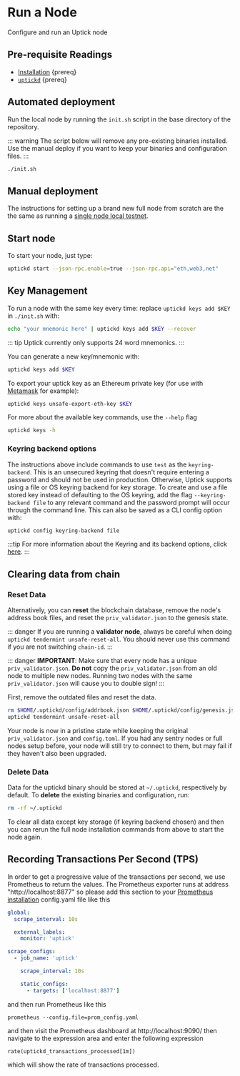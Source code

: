 <!--
order: 4
-->

# Run a Node

Configure and run an Uptick node 

## Pre-requisite Readings

- [Installation](./installation.md) {prereq}
- [`uptickd`](./binary.md) {prereq}

## Automated deployment

Run the local node by running the `init.sh` script in the base directory of the repository.

::: warning
The script below will remove any pre-existing binaries installed. Use the manual deploy if you want
to keep your binaries and configuration files.
:::

```bash
./init.sh
```

## Manual deployment

The instructions for setting up a brand new full node from scratch are the the same as running a
[single node local testnet](./../guides/localnet/single_node.md#manual-localnet).

## Start node

To start your node, just type:

```bash
uptickd start --json-rpc.enable=true --json-rpc.api="eth,web3,net"
```

## Key Management

To run a node with the same key every time: replace `uptickd keys add $KEY` in `./init.sh` with:

```bash
echo "your mnemonic here" | uptickd keys add $KEY --recover
```

::: tip
Uptick currently only supports 24 word mnemonics.
:::

You can generate a new key/mnemonic with:

```bash
uptickd keys add $KEY
```

To export your uptick key as an Ethereum private key (for use with [Metamask](./../guides/keys-wallets/metamask) for example):

```bash
uptickd keys unsafe-export-eth-key $KEY
```

For more about the available key commands, use the `--help` flag

```bash
uptickd keys -h
```

### Keyring backend options

The instructions above include commands to use `test` as the `keyring-backend`. This is an unsecured
keyring that doesn't require entering a password and should not be used in production. Otherwise,
Uptick supports using a file or OS keyring backend for key storage. To create and use a file
stored key instead of defaulting to the OS keyring, add the flag `--keyring-backend file` to any
relevant command and the password prompt will occur through the command line. This can also be saved
as a CLI config option with:

```bash
uptickd config keyring-backend file
```

:::tip
For more information about the Keyring and its backend options, click [here](./../guides/keys-wallets/keyring).
:::

## Clearing data from chain

### Reset Data

Alternatively, you can **reset** the blockchain database, remove the node's address book files, and reset the `priv_validator.json` to the genesis state.

::: danger
If you are running a **validator node**, always be careful when doing `uptickd tendermint unsafe-reset-all`. You should never use this command if you are not switching `chain-id`.
:::

::: danger
**IMPORTANT**: Make sure that every node has a unique `priv_validator.json`. **Do not** copy the `priv_validator.json` from an old node to multiple new nodes. Running two nodes with the same `priv_validator.json` will cause you to double sign!
:::

First, remove the outdated files and reset the data.

```bash
rm $HOME/.uptickd/config/addrbook.json $HOME/.uptickd/config/genesis.json
uptickd tendermint unsafe-reset-all
```

Your node is now in a pristine state while keeping the original `priv_validator.json` and `config.toml`. If you had any sentry nodes or full nodes setup before, your node will still try to connect to them, but may fail if they haven't also been upgraded.

### Delete Data

Data for the uptickd binary should be stored at `~/.uptickd`, respectively by default. To **delete** the existing binaries and configuration, run:

```bash
rm -rf ~/.uptickd
```

To clear all data except key storage (if keyring backend chosen) and then you can rerun the full node installation commands from above to start the node again.

## Recording Transactions Per Second (TPS)
In order to get a progressive value of the transactions per second, we use Prometheus to return the values.
The Prometheus exporter runs at address "http://localhost:8877" so please add this section to your [Prometheus installation](https://opencensus.io/codelabs/prometheus/#1) config.yaml file like this
```yaml
global:
  scrape_interval: 10s

  external_labels:
    monitor: 'uptick'

scrape_configs:
  - job_name: 'uptick'

    scrape_interval: 10s

    static_configs:
      - targets: ['localhost:8877']
```

and then run Prometheus like this
```shell
prometheus --config.file=prom_config.yaml
```

and then visit the Prometheus dashboard at http://localhost:9090/ then navigate to the expression area and enter the following expression

```shell
rate(uptickd_transactions_processed[1m])
```

which will show the rate of transactions processed.

